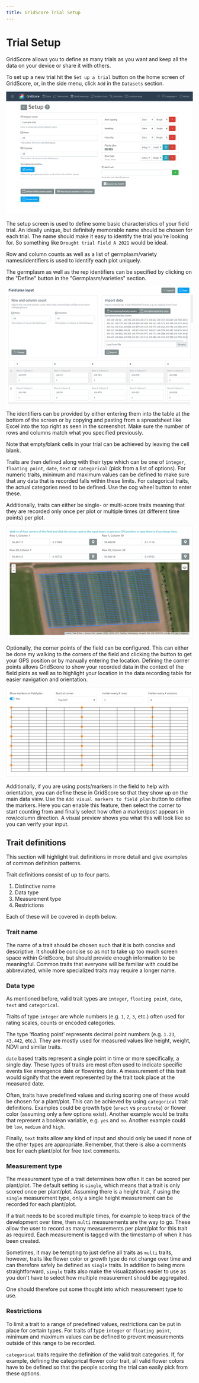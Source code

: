 ```yaml
---
title: GridScore Trial Setup
---
```


# Trial Setup

GridScore allows you to define as many trials as you want and keep all the data on your device or share it with others.

To set up a new trial hit the `Set up a trial` button on the home screen of GridScore, or, in the side menu, click `Add` in the `Datasets` section.

<img src="img/screenshot-setup.png" style="max-width: 100%;" alt="Trials setup screen">

The setup screen is used to define some basic characteristics of your field trial. An ideally unique, but definitely memorable name should be chosen for each trial. The name should make it easy to identify the trial you're looking for. So something like `Drought trial Field A 2021` would be ideal.

Row and column counts as well as a list of germplasm/variety names/identifiers is used to identify each plot uniquely.

The germplasm as well as the rep identifiers can be specified by clicking on the "Define" button in the "Germplasm/varieties" section.

<img src="img/screenshot-setup-germplasm.png" style="max-width: 100%;" alt="Trials setup germplasm definition">

The identifiers can be provided by either entering them into the table at the bottom of the screen or by copying and pasting from a spreadsheet like Excel into the top right as seen in the screenshot. Make sure the number of rows and columns match what you specified previously.

Note that empty/blank cells in your trial can be achieved by leaving the cell blank.

Traits are then defined along with their type which can be one of `integer`, `floating point`, `date`, `text` or `categorical` (pick from a list of options). For numeric traits, minimum and maximum values can be defined to make sure that any data that is recorded falls within these limits. For categorical traits, the actual categories need to be defined. Use the cog wheel button to enter these.

Additionally, traits can either be single- or multi-score traits meaning that they are recorded only once per plot or multiple times (at different time points) per plot.

<img src="img/screenshot-field-map.png" style="max-width: 100%;" alt="Trials setup field plan">

Optionally, the corner points of the field can be configured. This can either be done my walking to the corners of the field and clicking the button to get your GPS position or by manually entering the location. Defining the corner points allows GridScore to show your recorded data in the context of the field plots as well as to highlight your location in the data recording table for easier navigation and orientation.

<img src="img/screenshot-markers.png" style="max-width: 100%;" alt="Trials setup markers">

Additionally, if you are using posts/markers in the field to help with orientation, you can define these in GridScore so that they show up on the main data view. Use the `Add visual markers to field plan` button to define the markers. Here you can enable this feature, then select the corner to start counting from and finally select how often a marker/post appears in row/column direction. A visual preview shows you what this will look like so you can verify your input.


## Trait definitions

This section will highlight trait definitions in more detail and give examples of common definition patterns.

Trait definitions consist of up to four parts.

1. Distinctive name
2. Data type
3. Measurement type
4. Restrictions

Each of these will be covered in depth below.

### Trait name

The name of a trait should be chosen such that it is both concise and descriptive. It should be concise so as not to take up too much screen space within GridScore, but should provide enough information to be meaningful. Common traits that everyone will be familiar with could be abbreviated, while more specialized traits may require a longer name.

### Data type

As mentioned before, valid trait types are `integer`, `floating point`, `date`, `text` and `categorical`.

Traits of type `integer` are whole numbers (e.g. `1`, `2`, `3`, etc.) often used for rating scales, counts or encoded categories.

The type 'floating point' represents decimal point numbers (e.g. `1.23`, `43.442`, etc.). They are mostly used for measured values like height, weight, NDVI and similar traits.

`date` based traits represent a single point in time or more specifically, a single day. These types of traits are most often used to indicate specific events like emergence date or flowering date. A measurement of this trait would signify that the event represented by the trait took place at the measured date.

Often, traits have predefined values and during scoring one of these would be chosen for a plant/plot. This can be achieved by using `categorical` trait definitions. Examples could be growth type (`erect` vs `prostrate`) or flower color (assuming only a few options exist). Another example would be traits that represent a boolean variable, e.g. `yes` and `no`. Another example could be `low`, `medium` and `high`.

Finally, `text` traits allow any kind of input and should only be used if none of the other types are appropriate. Remember, that there is also a comments box for each plant/plot for free text comments.

### Measurement type

The measurement type of a trait determines how often it can be scored per plant/plot. The default setting is `single`, which means that a trait is only scored once per plant/plot. Assuming there is a height trait, if  using the `single` measurement type, only a single height measurement can be recorded for each plant/plot.

If a trait needs to be scored multiple times, for example to keep track of the development over time, then `multi` measurements are the way to go. These allow the user to record as many measurements per plant/plot for this trait as required. Each measurement is tagged with the timestamp of when it has been created.

Sometimes, it may be tempting to just define all traits as `multi` traits, however, traits like flower color or growth type do not change over time and can therefore safely be defined as `single` traits. In addition to being more straightforward, `single` traits also make the visualizations easier to use as you don't have to select how multiple measurement should be aggregated.

One should therefore put some thought into which measurement type to use.

### Restrictions

To limit a trait to a range of predefined values, restrictions can be put in place for certain types. For traits of type `integer` or `floating point`, minimum and maximum values can be defined to prevent measurements outside of this range to be recorded. 

`categorical` traits require the definition of the valid trait categories. If, for example, defining the categorical flower color trait, all valid flower colors have to be defined so that the people scoring the trial can easily pick from these options.